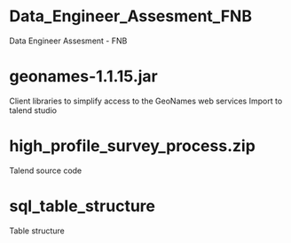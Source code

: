 # Data_Engineer_Assesment_FNB
Data Engineer Assesment - FNB

# geonames-1.1.15.jar 
Client libraries to simplify access to the GeoNames web services 
Import to talend studio

# high_profile_survey_process.zip
Talend source code

# sql_table_structure
Table structure
